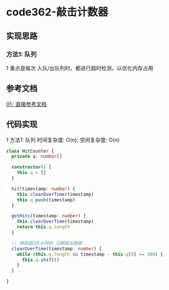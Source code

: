 # code362-敲击计数器

## 实现思路

### 方法1: 队列

1 重点是每次 入队/出队列时，都进行超时检测，以优化内存占用


## 参考文档

[01- 直接参考文档](https://github.com/liuyubobobo/Play-Leetcode/blob/master/0001-0500/0362-Design-Hit-Counter/cpp-0362/main.cpp)


## 代码实现

1 方法1: 队列  时间复杂度: O(n);  空间复杂度: O(n)

```ts
class HitCounter {
  private q: number[]

  constructor() {
    this.q = []
  }

  hit(timestamp: number) {
    this.clearOverTime(timestamp)
    this.q.push(timestamp)
  }

  getHits(timestamp: number) {
    this.clearOverTime(timestamp)
    return this.q.length
  }

  // 移除超过5分钟的 过期敲击数据
  clearOverTime(timestamp: number) {
    while (this.q.length && timestamp - this.q[0] >= 300) {
      this.q.shift()
    }
  }

}
```